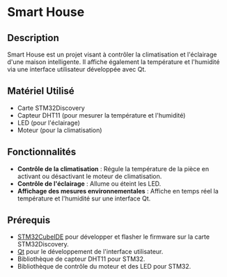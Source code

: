 

# Smart House

## Description

Smart House est un projet visant à contrôler la climatisation et l'éclairage d'une maison intelligente. Il affiche également la température et l'humidité via une interface utilisateur développée avec Qt.

## Matériel Utilisé

- Carte STM32Discovery
- Capteur DHT11 (pour mesurer la température et l'humidité)
- LED (pour l'éclairage)
- Moteur (pour la climatisation)

## Fonctionnalités

- **Contrôle de la climatisation** : Régule la température de la pièce en activant ou désactivant le moteur de climatisation.
- **Contrôle de l'éclairage** : Allume ou éteint les LED.
- **Affichage des mesures environnementales** : Affiche en temps réel la température et l'humidité sur une interface Qt.

## Prérequis

- [STM32CubeIDE](https://www.st.com/en/development-tools/stm32cubeide.html) pour développer et flasher le firmware sur la carte STM32Discovery.
- [Qt](https://www.qt.io/download) pour le développement de l'interface utilisateur.
- Bibliothèque de capteur DHT11 pour STM32.
- Bibliothèque de contrôle du moteur et des LED pour STM32.
